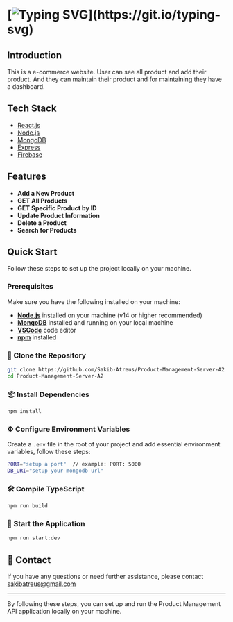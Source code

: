 # [![Typing SVG](https://readme-typing-svg.herokuapp.com?font=Fira+Code&weight=500&size=33&pause=1000&color=F07025&width=435&lines=Dressify;React+Application;)](https://git.io/typing-svg)

## Introduction

This is a e-commerce website. User can see all product and add their product. And they can maintain their product and for maintaining they have a dashboard.

## Tech Stack

- [React.js](https://react.dev/)
- [Node.js](https://nodejs.org/en)
- [MongoDB](https://www.mongodb.com/)
- [Express](https://expressjs.com/)
- [Firebase](https://firebase.google.com/)

## Features

- **Add a New Product** 
- **GET All Products** 
- **GET Specific Product by ID** 
- **Update Product Information** 
- **Delete a Product** 
- **Search for Products**

## Quick Start

Follow these steps to set up the project locally on your machine.

### Prerequisites

Make sure you have the following installed on your machine:

- [**Node.js**](https://nodejs.org/en) installed on your machine (v14 or higher recommended)
- [**MongoDB**](https://www.mongodb.com/) installed and running on your local machine
- [**VSCode**](https://code.visualstudio.com/) code editor
- [**npm**](https://www.npmjs.com/) installed

### 📂 Clone the Repository

```bash
git clone https://github.com/Sakib-Atreus/Product-Management-Server-A2
cd Product-Management-Server-A2
```

### 📦 Install Dependencies

```bash
npm install
```

### ⚙️ Configure Environment Variables

Create a `.env` file in the root of your project and add essential environment variables, follow these steps:

```bash
PORT="setup a port"  // example: PORT: 5000
DB_URI="setup your mongodb url"
```

### 🛠️ Compile TypeScript

```bash
npm run build
```

### 🚀 Start the Application

```bash
npm run start:dev
```


## 📧 Contact

If you have any questions or need further assistance, please contact sakibatreus@gmail.com

---

By following these steps, you can set up and run the Product Management API application locally on your machine.